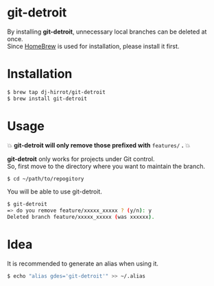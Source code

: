 # git-detroit
By installing **git-detroit**, unnecessary local branches can be deleted at once.  
Since [HomeBrew](https://brew.sh/) is used for installation, please install it first.

# Installation

```bash
$ brew tap dj-hirrot/git-detroit
$ brew install git-detroit
```

# Usage
💥 **git-detroit will only remove those prefixed with** `features/` **.** 💥

**git-detroit** only works for projects under Git control.  
So, first move to the directory where you want to maintain the branch.

```bash
$ cd ~/path/to/repogitory
```

You will be able to use git-detroit.
```bash
$ git-detroit
=> do you remove feature/xxxxx_xxxxx ? (y/n): y
Deleted branch feature/xxxxx_xxxxx (was xxxxxx).
```

# Idea
It is recommended to generate an alias when using it.
```bash
$ echo "alias gdes='git-detroit'" >> ~/.alias
```
